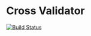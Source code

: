 # Cross Validator

[![Build Status](https://travis-ci.org/4data/cross-validator.svg)](https://travis-ci.org/4data/cross-validator)